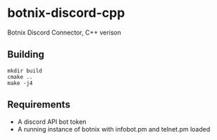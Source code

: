 # botnix-discord-cpp
Botnix Discord Connector, C++ verison

## Building

    mkdir build
    cmake ..
    make -j4

## Requirements

* A discord API bot token
* A running instance of botnix with infobot.pm and telnet.pm loaded
